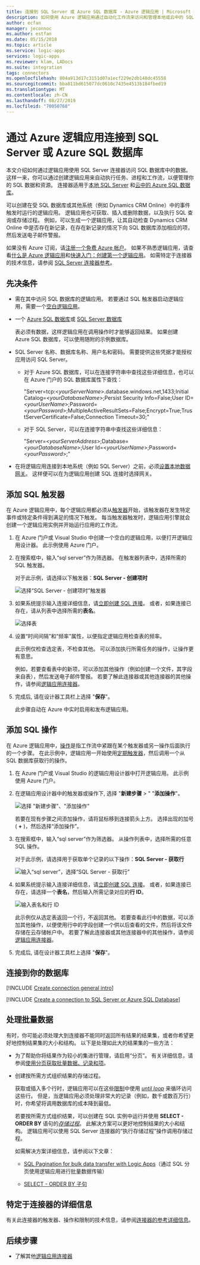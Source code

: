 ```yaml
---
title: 连接到 SQL Server 或 Azure SQL 数据库 - Azure 逻辑应用 | Microsoft Docs
description: 如何使用 Azure 逻辑应用通过自动化工作流来访问和管理本地或云中的 SQL 数据库
author: ecfan
manager: jeconnoc
ms.author: estfan
ms.date: 05/15/2018
ms.topic: article
ms.service: logic-apps
services: logic-apps
ms.reviewer: klam, LADocs
ms.suite: integration
tags: connectors
ms.openlocfilehash: 804a913d17c3151d07a1ecf229e2db148dc45558
ms.sourcegitcommit: bba811bd615077dc0610c7435e4513b184fbed19
ms.translationtype: MT
ms.contentlocale: zh-CN
ms.lasthandoff: 08/27/2019
ms.locfileid: "70050768"
---
```

# <a name="connect-to-sql-server-or-azure-sql-database-from-azure-logic-apps"></a>通过 Azure 逻辑应用连接到 SQL Server 或 Azure SQL 数据库

本文介绍如何通过逻辑应用使用 SQL Server 连接器访问 SQL 数据库中的数据。 这样一来，你可以通过创建逻辑应用来自动执行任务、进程和工作流，以便管理你的 SQL 数据和资源。 连接器适用于[本地 SQL Server](https://docs.microsoft.com/sql/sql-server/sql-server-technical-documentation) 和[云中的 Azure SQL 数据库](https://docs.microsoft.com/azure/sql-database/sql-database-technical-overview)。 

可以创建在受 SQL 数据库或其他系统（例如 Dynamics CRM Online）中的事件触发时运行的逻辑应用。 逻辑应用也可获取、插入或删除数据，以及执行 SQL 查询或存储过程。 例如，可以生成一个逻辑应用，让其自动检查 Dynamics CRM Online 中是否存在新记录，在存在新记录的情况下向 SQL 数据库添加相应的项，然后发送电子邮件警报。

如果没有 Azure 订阅，请[注册一个免费 Azure 帐户](https://azure.microsoft.com/free/)。 如果不熟悉逻辑应用，请查看[什么是 Azure 逻辑应用](../logic-apps/logic-apps-overview.md)和[快速入门：创建第一个逻辑应用](../logic-apps/quickstart-create-first-logic-app-workflow.md)。 如需特定于连接器的技术信息，请参阅 [SQL Server 连接器参考](https://docs.microsoft.com/connectors/sql/)。

## <a name="prerequisites"></a>先决条件

* 需在其中访问 SQL 数据库的逻辑应用。 若要通过 SQL 触发器启动逻辑应用，需要一个[空白逻辑应用](../logic-apps/quickstart-create-first-logic-app-workflow.md)。 

* 一个 [Azure SQL 数据库](../sql-database/sql-database-get-started-portal.md)或 [SQL Server 数据库](https://docs.microsoft.com/sql/relational-databases/databases/create-a-database) 

  表必须有数据，这样逻辑应用在调用操作时才能够返回结果。 如果创建 Azure SQL 数据库，可以使用随附的示例数据库。 

* SQL Server 名称、数据库名称、用户名和密码。 需要提供这些凭据才能授权应用访问 SQL Server。 

  * 对于 Azure SQL 数据库，可以在连接字符串中查找这些详细信息，也可以在 Azure 门户的 SQL 数据库属性下查找：

    "Server=tcp:<*yourServerName*>.database.windows.net,1433;Initial Catalog=<*yourDatabaseName*>;Persist Security Info=False;User ID=<*yourUserName*>;Password=<*yourPassword*>;MultipleActiveResultSets=False;Encrypt=True;TrustServerCertificate=False;Connection Timeout=30;"

  * 对于 SQL Server，可以在连接字符串中查找这些详细信息： 

    "Server=<*yourServerAddress*>;Database=<*yourDatabaseName*>;User Id=<*yourUserName*>;Password=<*yourPassword*>;"

* 在将逻辑应用连接到本地系统（例如 SQL Server）之前，必须[设置本地数据网关](../logic-apps/logic-apps-gateway-install.md)。 这样便可以在为逻辑应用创建 SQL 连接时选择网关。

<a name="add-sql-trigger"></a>

## <a name="add-sql-trigger"></a>添加 SQL 触发器

在 Azure 逻辑应用中，每个逻辑应用都必须从[触发器](../logic-apps/logic-apps-overview.md#logic-app-concepts)开始，该触发器在发生特定事件或特定条件得到满足的情况下触发。 每当触发器触发时，逻辑应用引擎就会创建一个逻辑应用实例并开始运行应用的工作流。

1. 在 Azure 门户或 Visual Studio 中创建一个空白的逻辑应用，以便打开逻辑应用设计器。 此示例使用 Azure 门户。

2. 在搜索框中，输入“sql server”作为筛选器。 在触发器列表中，选择所需的 SQL 触发器。 

   对于此示例，请选择以下触发器：**SQL Server - 创建项时**

   ![选择“SQL Server - 创建项时”触发器](./media/connectors-create-api-sqlazure/sql-server-trigger.png)

3. 如果系统提示输入连接详细信息，请[立即创建 SQL 连接](#create-connection)。 
   或者，如果连接已存在，请从列表中选择所需的**表名**。

   ![选择表](./media/connectors-create-api-sqlazure/azure-sql-database-table.png)

4. 设置“时间间隔”和“频率”属性，以便指定逻辑应用检查表的频率。

   此示例仅检查选定表，不检查其他。 
   可以添加执行所需任务的操作，让操作更有意思。 
   
   例如，若要查看表中的新项，可以添加其他操作（例如创建一个文件，其字段来自表），然后发送电子邮件警报。 
   若要了解此连接器或其他连接器的其他操作，请参阅[逻辑应用连接器](../connectors/apis-list.md)。

5. 完成后, 请在设计器工具栏上选择 "**保存**"。 

   此步骤自动在 Azure 中实时启用和发布逻辑应用。 

<a name="add-sql-action"></a>

## <a name="add-sql-action"></a>添加 SQL 操作

在 Azure 逻辑应用中，[操作](../logic-apps/logic-apps-overview.md#logic-app-concepts)是指工作流中紧跟在某个触发器或另一操作后面执行的一个步骤。 在此示例中，逻辑应用一开始使用[定期触发器](../connectors/connectors-native-recurrence.md)，然后调用一个从 SQL 数据库获取行的操作。

1. 在 Azure 门户或 Visual Studio 的逻辑应用设计器中打开逻辑应用。 此示例使用 Azure 门户。

2. 在逻辑应用设计器中的触发器或操作下, 选择 "**新建步骤** > " "**添加操作**"。

   ![选择 "新建步骤"、"添加操作"](./media/connectors-create-api-sqlazure/add-action.png)
   
   若要在现有步骤之间添加操作，请将鼠标移到连接箭头上方。 
   选择出现的加号 ( **+** )，然后选择“添加操作”。

2. 在搜索框中，输入“sql server”作为筛选器。 从操作列表中，选择所需的任意 SQL 操作。 

   对于此示例，请选择用于获取单个记录的以下操作：**SQL Server - 获取行**

   ![输入“sql server”，选择“SQL Server - 获取行”](./media/connectors-create-api-sqlazure/select-sql-get-row.png) 

3. 如果系统提示输入连接详细信息，请[立即创建 SQL 连接](#create-connection)。 
   或者，如果连接已存在，请选择一个**表名**，然后输入所需记录对应的**行 ID**。

   ![输入表名和行 ID](./media/connectors-create-api-sqlazure/table-row-id.png)
   
   此示例仅从选定表返回一个行，不返回其他。 
   若要查看此行中的数据，可以添加其他操作，以便使用行中的字段创建一个供以后查看的文件，然后将该文件存储在云存储帐户中。 若要了解此连接器或其他连接器中的其他操作，请参阅[逻辑应用连接器](../connectors/apis-list.md)。

4. 完成后, 请在设计器工具栏上选择 "**保存**"。 

<a name="create-connection"></a>

## <a name="connect-to-your-database"></a>连接到你的数据库

[!INCLUDE [Create connection general intro](../../includes/connectors-create-connection-general-intro.md)]

[!INCLUDE [Create a connection to SQL Server or Azure SQL Database](../../includes/connectors-create-api-sqlazure.md)]

## <a name="handle-bulk-data"></a>处理批量数据

有时，你可能必须处理大到连接器不能同时返回所有结果的结果集，或者你希望更好地控制结果集的大小和结构。 以下是处理如此大的结果集的一些方法：

* 为了帮助你将结果作为较小的集进行管理，请启用“分页”。 有关详细信息，请参阅[使用分页获取批量数据、记录和项](../logic-apps/logic-apps-exceed-default-page-size-with-pagination.md)。

* 创建按所需方式组织结果的存储过程。

  获取或插入多个行时，逻辑应用可以在这些[限制](../logic-apps/logic-apps-limits-and-config.md)中使用 [*until loop*](../logic-apps/logic-apps-control-flow-loops.md#until-loop) 来循环访问这些行。 
  但是，当逻辑应用必须处理非常大的记录（例如，数千或数百万行）时，你希望将调用数据库的成本降到最低。

  若要按所需方式组织结果，可以创建在 SQL 实例中运行并使用 **SELECT - ORDER BY** 语句的[*存储过程*](https://docs.microsoft.com/sql/relational-databases/stored-procedures/stored-procedures-database-engine)。 
  此解决方案可以更好地控制结果的大小和结构。 
  逻辑应用可以使用 SQL Server 连接器的“执行存储过程”操作调用存储过程。

  如需解决方案详细信息，请参阅以下文章：

  * [SQL Pagination for bulk data transfer with Logic Apps](https://social.technet.microsoft.com/wiki/contents/articles/40060.sql-pagination-for-bulk-data-transfer-with-logic-apps.aspx)（通过 SQL 分页使用逻辑应用进行批量数据传输）

  * [SELECT - ORDER BY 子句](https://docs.microsoft.com/sql/t-sql/queries/select-order-by-clause-transact-sql)

## <a name="connector-specific-details"></a>特定于连接器的详细信息

有关此连接器的触发器、操作和限制的技术信息，请参阅[连接器的参考详细信息](/connectors/sql/)。 

## <a name="next-steps"></a>后续步骤

* 了解其他[逻辑应用连接器](../connectors/apis-list.md)

